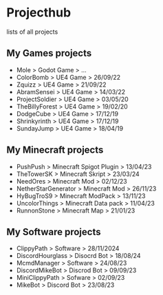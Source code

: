 # Projecthub
lists of all projects

## My Games projects
- Mole > Godot Game > ...
- ColorBomb > UE4 Game > 26/09/22
- Zquizz > UE4 Game > 21/09/22
- AbramSensei > UE4 Game > 14/03/22
- ProjectSoldier > UE4 Game > 03/05/20
- TheBillyForest > UE4 Game > 19/02/20
- DodgeCube > UE4 Game > 17/12/19
- Shrinkyrinth > UE4 Game > 17/12/19
- SundayJump > UE4 Game > 18/04/19

## My Minecraft projects
- PushPush > Minecraft Spigot Plugin > 13/04/23
- TheTowerSK > Minecraft Skript > 23/03/24
- NeedOres > Minecraft Mod > 02/12/23
- NetherStarGenerator > Minecraft Mod > 26/11/23
- HyBugTroS9 > Minecraft ModPack > 13/11/23
- UncolorThings > Minecraft Data pack > 11/04/23
- RunnonStone > Minecraft Map > 21/01/23
  
## My Software projects
- ClippyPath > Software > 28/11/2024
- DiscordHourglass > Disocrd Bot > 18/08/24
- McmdManager > Software > 24/08/23
- DiscordMikeBot > Discrod Bot > 09/09/23
- MiniClippyPath > Sofware > 02/09/23
- MikeBot > Discord Bot > 23/08/23

